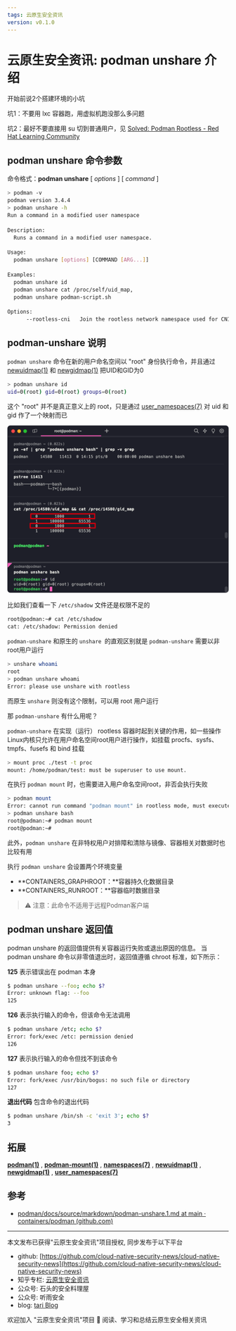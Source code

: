 ```yaml
---
tags: 云原生安全资讯
version: v0.1.0
---
```

# 云原生安全资讯: podman unshare 介绍

开始前说2个搭建环境的小坑

坑1：不要用 lxc 容器跑，用虚拟机跑没那么多问题

坑2：最好不要直接用 su 切到普通用户，见 [Solved: Podman Rootless - Red Hat Learning Community](https://learn.redhat.com/t5/Containers-DevOps-OpenShift/Podman-Rootless/td-p/31095)

## podman unshare 命令参数

命令格式：**podman unshare** [ *options* ] [ *command* ]

```bash
> podman -v
podman version 3.4.4
> podman unshare -h
Run a command in a modified user namespace

Description:
  Runs a command in a modified user namespace.

Usage:
  podman unshare [options] [COMMAND [ARG...]]

Examples:
  podman unshare id
  podman unshare cat /proc/self/uid_map,
  podman unshare podman-script.sh

Options:
      --rootless-cni   Join the rootless network namespace used for CNI networking

```

## podman-unshare 说明

`podman unshare` 命令在新的用户命名空间以 "root" 身份执行命令，并且通过 [newuidmap(1)](https://man7.org/linux/man-pages/man1/newuidmap.1.html) 和 [newgidmap(1)](https://man7.org/linux/man-pages/man1/newgidmap.1.html) 把UID和GID为0

```bash
> podman unshare id
uid=0(root) gid=0(root) groups=0(root)
```

这个 "root" 并不是真正意义上的 root，只是通过 [user_namespaces(7)](https://man7.org/linux/man-pages/man7/user_namespaces.7.html) 对 uid 和 gid 作了一个映射而已

![1698934838010](image/2023-11-02_工具介绍:podman-unshare/1698934838010.png)

比如我们查看一下 `/etc/shadow` 文件还是权限不足的

```bash
root@podman:~# cat /etc/shadow
cat: /etc/shadow: Permission denied
```

`podman-unshare` 和原生的 `unshare `的直观区别就是 `podman-unshare` 需要以非root用户运行

```bash
> unshare whoami
root
> podman unshare whoami
Error: please use unshare with rootless
```

而原生 `unshare` 则没有这个限制，可以用 root 用户运行

那 `podman-unshare` 有什么用呢？

`podman-unshare` 在实现（运行） rootless 容器时起到关键的作用，如一些操作Linux内核只允许在用户命名空间root用户进行操作，如挂载 procfs、sysfs、tmpfs、fusefs 和 bind 挂载

```bash
> mount proc ./test -t proc
mount: /home/podman/test: must be superuser to use mount.
```

在执行 `podman mount` 时，也需要进入用户命名空间root，非否会执行失败

```bash
> podman mount
Error: cannot run command "podman mount" in rootless mode, must execute `podman unshare` first
> podman unshare bash
root@podman:~# podman mount
root@podman:~#
```

此外，`podman unshare` 在非特权用户对排障和清除与镜像、容器相关对数据时也比较有用

执行 `podman unshare` 会设置两个环境变量

* **CONTAINERS_GRAPHROOT：**容器持久化数据目录
* **CONTAINERS_RUNROOT：**容器临时数据目录

> ⚠️ 注意：此命令不适用于远程Podman客户端

## podman unshare 返回值

podman unshare 的返回值提供有关容器运行失败或退出原因的信息。 当 podman unshare 命令以非零值退出时，返回值遵循 chroot 标准，如下所示：

**125** 表示错误出在 podman 本身

```bash
$ podman unshare --foo; echo $?
Error: unknown flag: --foo
125
```

**126** 表示执行输入的命令，但该命令无法调用

```bash
$ podman unshare /etc; echo $?
Error: fork/exec /etc: permission denied
126
```

**127** 表示执行输入的命令但找不到该命令

```bash
$ podman unshare foo; echo $?
Error: fork/exec /usr/bin/bogus: no such file or directory
127
```

**退出代码** 包含命令的退出代码

```bash
$ podman unshare /bin/sh -c 'exit 3'; echo $?
3
```

## 拓展

**[podman(1)](https://github.com/containers/podman/blob/main/docs/source/markdown/podman.1.md)** ,  **[podman-mount(1)](https://github.com/containers/podman/blob/main/docs/source/markdown/podman-mount.1.md)** ,  **[namespaces(7)](https://man7.org/linux/man-pages/man7/namespaces.7.html)** ,  **[newuidmap(1)](https://man7.org/linux/man-pages/man1/newuidmap.1.html)** ,  **[newgidmap(1)](https://man7.org/linux/man-pages/man1/newgidmap.1.html)** , **[user_namespaces(7)](https://man7.org/linux/man-pages/man7/user_namespaces.7.html)**

## 参考

+ [podman/docs/source/markdown/podman-unshare.1.md at main · containers/podman (github.com)](https://github.com/containers/podman/blob/main/docs/source/markdown/podman-unshare.1.md)

----

本文发布已获得"云原生安全资讯"项目授权, 同步发布于以下平台

* github: [https://github.com/cloud-native-security-news/cloud-native-security-news](https://github.com/cloud-native-security-news/cloud-native-security-news)
* 知乎专栏: [云原生安全资讯](https://www.zhihu.com/column/c_1694733563684151296)
* 公众号: 石头的安全料理屋
* 公众号: 听雨安全
* blog: [tari Blog](https://tari.moe)

欢迎加入 "云原生安全资讯"项目 👏 阅读、学习和总结云原生安全相关资讯